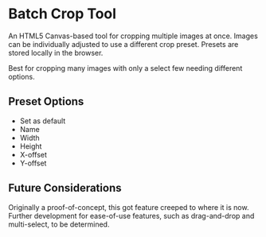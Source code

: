 # Batch Crop Tool

An HTML5 Canvas-based tool for cropping multiple images at once. Images can be individually adjusted to use a different crop preset. Presets are stored locally in the browser.

Best for cropping many images with only a select few needing different options.

## Preset Options

- Set as default
- Name
- Width
- Height
- X-offset
- Y-offset

## Future Considerations

Originally a proof-of-concept, this got feature creeped to where it is now. Further development for ease-of-use features, such as drag-and-drop and multi-select, to be determined.
